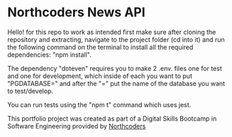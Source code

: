 # Northcoders News API

Hello! for this repo to work as intended first make sure after cloning the repository and extracting, navigate to the project folder (cd into it) and run the following command on the terminal to install all the required dependencies: "npm install".

The dependency "doteven" requires you to make 2 .env. files one for test and one for development, which inside of
each you want to put "PGDATABASE=" and after the "=" put the name of the database you want to test/develop.

You can run tests using the "npm t" command which uses jest.


This portfolio project was created as part of a Digital Skills Bootcamp in Software Engineering provided by [Northcoders](https://northcoders.com/)
